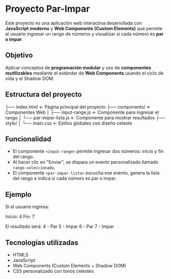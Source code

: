 # Proyecto Par-Impar 

Este proyecto es una aplicación web interactiva desarrollada con **JavaScript moderno** y **Web Components (Custom Elements)** que permite al usuario ingresar un rango de números y visualizar si cada número es **par o impar**.

##  Objetivo

Aplicar conceptos de **programación modular** y uso de **componentes reutilizables** mediante el estándar de **Web Components** usando el ciclo de vida y el Shadow DOM.

##  Estructura del proyecto
├── index.html ← Página principal del proyecto
├── components/ ← Componentes Web
│ ├── input-range.js ← Componente para ingresar el rango
│ └── par-impar-lista.js ← Componente para mostrar resultados
├── style/
│ └── main.css ← Estilos globales con diseño celeste


## Funcionalidad

- El componente `<input-range>` permite ingresar dos números: inicio y fin del rango.
- Al hacer clic en "Enviar", se dispara un evento personalizado llamado `rango-seleccionado`.
- El componente `<par-impar-lista>` escucha ese evento, genera la lista del rango e indica si cada número es par o impar.

##  Ejemplo

Si el usuario ingresa:

Inicio: 4
Fin: 7


El resultado será:
4 - Par
5 - Impar
6 - Par
7 - Impar


##  Tecnologías utilizadas

- HTML5
- JavaScript 
- Web Components (Custom Elements + Shadow DOM)
- CSS personalizado con tonos celestes


